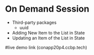 # On Demand Session

- Third-party packages
  - uuid
- Adding New Item to the List in State
- Updating an Item of the List in State


#live demo link (conapp20p4.ccbp.tech)
